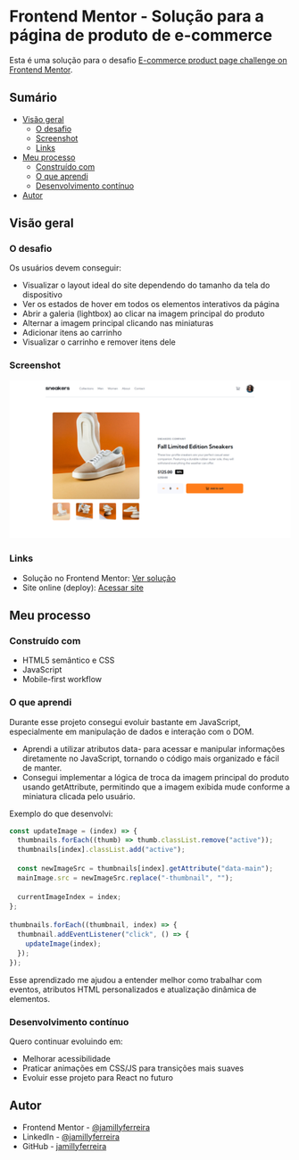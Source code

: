 # Frontend Mentor - Solução para a página de produto de e-commerce

Esta é uma solução para o desafio [E-commerce product page challenge on Frontend Mentor](https://www.frontendmentor.io/challenges/ecommerce-product-page-UPsZ9MJp6).

## Sumário

- [Visão geral](#visao-geral)
  - [O desafio](#o-desafio)
  - [Screenshot](#screenshot)
  - [Links](#links)
- [Meu processo](#meu-processo)
  - [Construído com](#construído-com)
  - [O que aprendi](#o-que-aprendi)
  - [Desenvolvimento contínuo](#desenvolvimento-contínuo)
- [Autor](#autor)

## Visão geral

### O desafio

Os usuários devem conseguir:

- Visualizar o layout ideal do site dependendo do tamanho da tela do dispositivo
- Ver os estados de hover em todos os elementos interativos da página
- Abrir a galeria (lightbox) ao clicar na imagem principal do produto
- Alternar a imagem principal clicando nas miniaturas
- Adicionar itens ao carrinho
- Visualizar o carrinho e remover itens dele

### Screenshot

![](./screenshot.png)

### Links

- Solução no Frontend Mentor: [Ver solução](https://your-solution-url.com)
- Site online (deploy): [Acessar site](https://your-live-site-url.com)

## Meu processo

### Construído com

- HTML5 semântico e CSS
- JavaScript
- Mobile-first workflow

### O que aprendi

Durante esse projeto consegui evoluir bastante em JavaScript, especialmente em manipulação de dados e interação com o DOM.

- Aprendi a utilizar atributos data- para acessar e manipular informações diretamente no JavaScript, tornando o código mais organizado e fácil de manter.
- Consegui implementar a lógica de troca da imagem principal do produto usando getAttribute, permitindo que a imagem exibida mude conforme a miniatura clicada pelo usuário.

Exemplo do que desenvolvi:
```js
const updateImage = (index) => {
  thumbnails.forEach((thumb) => thumb.classList.remove("active"));
  thumbnails[index].classList.add("active");

  const newImageSrc = thumbnails[index].getAttribute("data-main");
  mainImage.src = newImageSrc.replace("-thumbnail", "");

  currentImageIndex = index;
};

thumbnails.forEach((thumbnail, index) => {
  thumbnail.addEventListener("click", () => {
    updateImage(index);
  });
});
```
Esse aprendizado me ajudou a entender melhor como trabalhar com eventos, atributos HTML personalizados e atualização dinâmica de elementos.

### Desenvolvimento contínuo

Quero continuar evoluindo em:

- Melhorar acessibilidade
- Praticar animações em CSS/JS para transições mais suaves
- Evoluir esse projeto para React no futuro

## Autor

- Frontend Mentor - [@jamillyferreira](https://www.frontendmentor.io/profile/jamillyferreira)
- LinkedIn - [@jamillyferreira](https://www.linkedin.com/in/jamillyferreira/)
- GitHub - [jamillyferreira](https://github.com/jamillyferreira)
